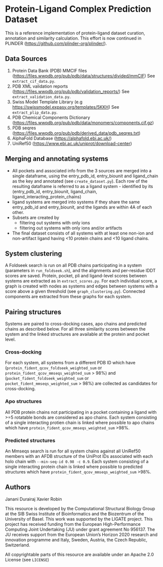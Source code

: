 # Protein-Ligand Complex Prediction Dataset
This is a reference implementation of protein-ligand dataset curation, annotation and similarity calculation. 
This effort is now continued in PLINDER (https://github.com/plinder-org/plinder/).

## Data Sources
1. Protein Data Bank (PDB) MMCIF files (https://files.wwpdb.org/pub/pdb/data/structures/divided/mmCIF)
See `extract_cif_data.py`. 
2. PDB XML validation reports (https://files.wwpdb.org/pub/pdb/validation_reports/)
See `extract_validation_data.py`.
3. Swiss Model Template Library (e.g https://swissmodel.expasy.org/templates/5KKH)
See `extract_plip_data.py`.
4. PDB Chemical Components Dictionary (https://files.wwpdb.org/pub/pdb/data/monomers/components.cif.gz)
5. PDB seqres (https://files.wwpdb.org/pub/pdb/derived_data/pdb_seqres.txt)
6. AlphaFold Database (https://alphafold.ebi.ac.uk/)
7. UniRef50 (https://www.ebi.ac.uk/uniprot/download-center)

## Merging and annotating systems
- All pockets and associated info from the 3 sources are merged into a single dataframe, using the entry_pdb_id, entry_biounit and ligand_chain as the key and annotated (see `create_dataset.py`). Each row of the resulting dataframe is referred to as a ligand system - identified by its (entry_pdb_id, entry_biounit, ligand_chain, ligand_interacting_protein_chains)
- ligand systems are merged into systems if they share the same entry_pdb_id and entry_biounit, and the ligands are within 4A of each other.
- Subsets are created by
    - filtering out systems with only ions
    - filtering out systems with only ions and/or artifacts
- The final dataset consists of all systems with at least one non-ion and non-artifact ligand having <10 protein chains and <10 ligand chains.

## System clustering

A Foldseek search is run on all PDB chains participating in a system (parameters in `run_foldseek.sh`), and the alignments and per-residue lDDT scores are saved. Protein, pocket, pli and ligand-level scores between systems are extracted as in `extract_scores.py`. For each individual score, a graph is created with nodes as systems and edges between systems with a score above a given threshold (see `graph_clustering.py`). Connected components are extracted from these graphs for each system.

## Pairing structures
Systems are paired to cross-docking cases, apo chains and predicted chains as described below. For all three similarity scores between the system and the linked structures are available at the protein and pocket level.

### Cross-docking
For each system, all systems from a different PDB ID which have (`protein_fident_qcov_foldseek_weighted_sum` or `protein_fident_qcov_mmseqs_weighted_sum` > 98%) and (`pocket_fident_foldseek_weighted_sum` or `pocket_fident_mmseqs_weighted_sum` > 98%) are collected as candidates for cross-docking.

### Apo structures
All PDB protein chains not participating in a pocket containing a ligand with >=5 rotatable bonds are considered as apo chains. Each system consisting of a single interacting protien chain is linked where possible to apo chains which have `protein_fident_qcov_mmseqs_weighted_sum` >98%. 

### Predicted structures
An Mmseqs search is run for all system chains against all UniRef50 members with an AFDB structure of the UniProt IDs associated with each holo chain with `--min-seq-id 0.98 -c 0.9`. Each system consisting of a single interacting protein chain is linked where possible to predicted structures which have `protein_fident_qcov_mmseqs_weighted_sum` >98%.

## Authors
Janani Durairaj
Xavier Robin

This resource is developed by the Computational Structural Biology Group at the SIB Swiss Institute of Bioinformatics and the Biozentrum of the University of Basel. 
This work was supported by the LIGATE project. This project has received funding from the European High-Performance Computing Joint Undertaking (JU) under grant agreement No 956137. The JU receives support from the European Union’s Horizon 2020 research and innovation programme and Italy, Sweden, Austria, the Czech Republic, Switzerland.

All copyrightable parts of this resource are available under an Apache 2.0 License (see `LICENSE`)
